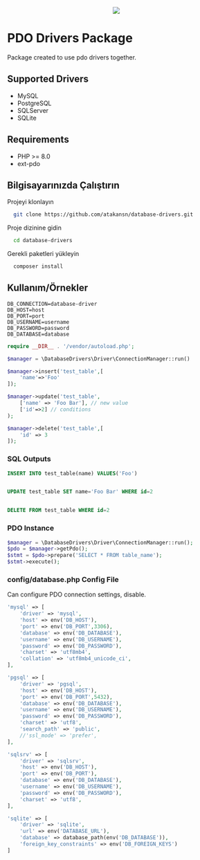 <p align="center">
  <img src="https://www.php.net/images/logos/new-php-logo.png">
</p>

# PDO Drivers Package

Package created to use pdo drivers together.

## Supported Drivers

- MySQL
- PostgreSQL
- SQLServer
- SQLite

## Requirements

- PHP >= 8.0
- ext-pdo

## Bilgisayarınızda Çalıştırın

Projeyi klonlayın

```bash
  git clone https://github.com/atakansn/database-drivers.git
```

Proje dizinine gidin

```bash
  cd database-drivers
```

Gerekli paketleri yükleyin

```bash
  composer install
```

## Kullanım/Örnekler

````dotenv
DB_CONNECTION=database-driver
DB_HOST=host
DB_PORT=port
DB_USERNAME=username
DB_PASSWORD=password
DB_DATABASE=database
````

```php
require __DIR__ . '/vendor/autoload.php';

$manager = \DatabaseDrivers\Driver\ConnectionManager::run()

$manager->insert('test_table',[
    'name'=>'Foo'
]);

$manager->update('test_table',
    ['name' => 'Foo Bar'], // new value
    ['id'=>2] // conditions
);

$manager->delete('test_table',[
    'id' => 3
]);
```

### SQL Outputs
```sql
INSERT INTO test_table(name) VALUES('Foo')


UPDATE test_table SET name='Foo Bar' WHERE id=2


DELETE FROM test_table WHERE id=2
```

### PDO Instance

````php
$manager = \DatabaseDrivers\Driver\ConnectionManager::run();
$pdo = $manager->getPdo();
$stmt = $pdo->prepare('SELECT * FROM table_name');
$stmt->execute();
````

### config/database.php Config File

Can configure PDO connection settings, disable.

````php
'mysql' => [
    'driver' => 'mysql',
    'host' => env('DB_HOST'),
    'port' => env('DB_PORT',3306),
    'database' => env('DB_DATABASE'),
    'username' => env('DB_USERNAME'),
    'password' => env('DB_PASSWORD'),
    'charset' => 'utf8mb4',
    'collation' => 'utf8mb4_unicode_ci',
],

'pgsql' => [
    'driver' => 'pgsql',
    'host' => env('DB_HOST'),
    'port' => env('DB_PORT',5432),
    'database' => env('DB_DATABASE'),
    'username' => env('DB_USERNAME'),
    'password' => env('DB_PASSWORD'),
    'charset' => 'utf8',
    'search_path' => 'public',
    //'ssl_mode' => 'prefer',
],

'sqlsrv' => [
    'driver' => 'sqlsrv',
    'host' => env('DB_HOST'),
    'port' => env('DB_PORT'),
    'database' => env('DB_DATABASE'),
    'username' => env('DB_USERNAME'),
    'password' => env('DB_PASSWORD'),
    'charset' => 'utf8',
],

'sqlite' => [
    'driver' => 'sqlite',
    'url' => env('DATABASE_URL'),
    'database' => database_path(env('DB_DATABASE')),
    'foreign_key_constraints' => env('DB_FOREIGN_KEYS')
]
````


  